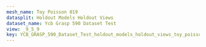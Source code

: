 ```yaml
---
mesh_name: Toy Poisson 019
datasplit: Holdout Models Holdout Views
dataset_name: Ycb Grasp 590 Dataset Test
view: _9_5_9
key: YCB_GRASP_590_Dataset_Test_holdout_models_holdout_views_toy_poisson_019__9_5_9
---
```

